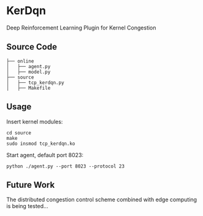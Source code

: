 # KerDqn

Deep Reinforcement Learning Plugin for Kernel Congestion

## Source Code

```
├── online
│   ├── agent.py
│   ├── model.py
├── source
│   ├── tcp_kerdqn.py
│   ├── Makefile
```

## Usage

Insert kernel modules:

```shell
cd source
make
sudo insmod tcp_kerdqn.ko
```

Start agent, default port 8023:

```shell
python ./agent.py --port 8023 --protocol 23
```

## Future Work

The distributed congestion control scheme combined with edge computing is being tested...
